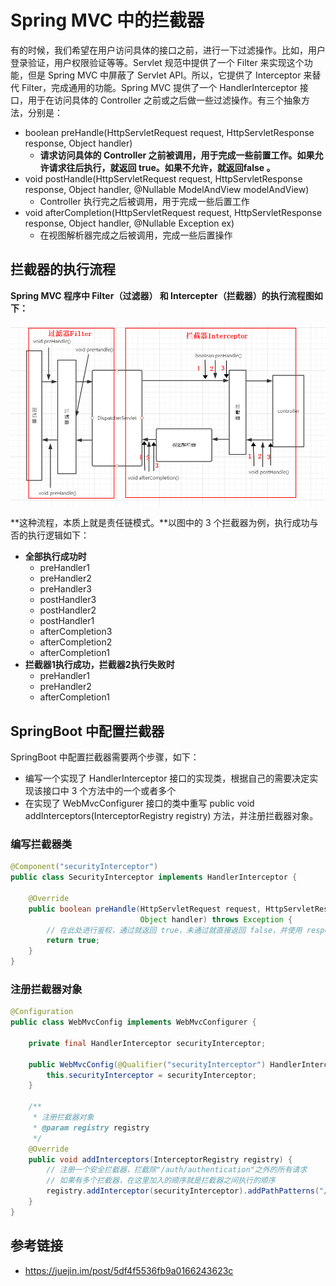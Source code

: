 # Spring MVC 中的拦截器

有的时候，我们希望在用户访问具体的接口之前，进行一下过滤操作。比如，用户登录验证，用户权限验证等等。Servlet 规范中提供了一个 Filter 来实现这个功能，但是 Spring MVC 中屏蔽了 Servlet API。所以，它提供了 Interceptor 来替代 Filter，完成通用的功能。Spring MVC 提供了一个 HandlerInterceptor 接口，用于在访问具体的 Controller 之前或之后做一些过滤操作。有三个抽象方法，分别是：

- boolean preHandle(HttpServletRequest request, HttpServletResponse response, Object handler)
  - **请求访问具体的 Controller 之前被调用，用于完成一些前置工作。如果允许请求往后执行，就返回 true。如果不允许，就返回false 。**
- void postHandle(HttpServletRequest request, HttpServletResponse response, Object handler, @Nullable ModelAndView modelAndView)
  - Controller 执行完之后被调用，用于完成一些后置工作
- void afterCompletion(HttpServletRequest request, HttpServletResponse response, Object handler, @Nullable Exception ex)
  - 在视图解析器完成之后被调用，完成一些后置操作

## 拦截器的执行流程

**Spring MVC 程序中 Filter（过滤器） 和 Intercepter（拦截器）的执行流程图如下：**

![](images/Snipaste_2020-06-17_20-52-46.png)

**这种流程，本质上就是责任链模式。**以图中的 3 个拦截器为例，执行成功与否的执行逻辑如下：

- **全部执行成功时**
  - preHandler1
  - preHandler2
  - preHandler3 
  - postHandler3
  - postHandler2 
  - postHandler1 
  - afterCompletion3 
  - afterCompletion2 
  - afterCompletion1
- **拦截器1执行成功，拦截器2执行失败时**
  - preHandler1
  - preHandler2
  - afterCompletion1

## SpringBoot 中配置拦截器

SpringBoot 中配置拦截器需要两个步骤，如下：

- 编写一个实现了 HandlerInterceptor 接口的实现类，根据自己的需要决定实现该接口中 3 个方法中的一个或者多个
- 在实现了 WebMvcConfigurer 接口的类中重写 public void addInterceptors(InterceptorRegistry registry) 方法，并注册拦截器对象。

### 编写拦截器类

```java
@Component("securityInterceptor")
public class SecurityInterceptor implements HandlerInterceptor {

	@Override
	public boolean preHandle(HttpServletRequest request, HttpServletResponse response,
							 Object handler) throws Exception {
		// 在此处进行鉴权，通过就返回 true，未通过就直接返回 false，并使用 response 对象输出错误信息
		return true;
	}
}
```

### 注册拦截器对象

```java
@Configuration
public class WebMvcConfig implements WebMvcConfigurer {

	private final HandlerInterceptor securityInterceptor;

	public WebMvcConfig(@Qualifier("securityInterceptor") HandlerInterceptor securityInterceptor) {
		this.securityInterceptor = securityInterceptor;
	}

	/**
	 * 注册拦截器对象
	 * @param registry registry
	 */
	@Override
	public void addInterceptors(InterceptorRegistry registry) {
		// 注册一个安全拦截器，拦截除"/auth/authentication"之外的所有请求
		// 如果有多个拦截器，在这里加入的顺序就是拦截器之间执行的顺序
		registry.addInterceptor(securityInterceptor).addPathPatterns("/**").excludePathPatterns("/auth/authentication");
	}
}
```

## 参考链接

- https://juejin.im/post/5df4f5536fb9a0166243623c